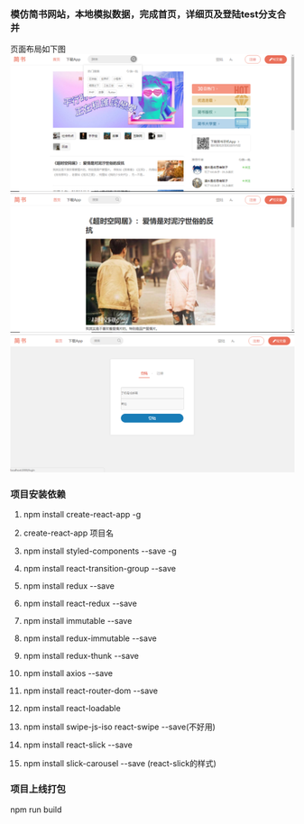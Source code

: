 ### 模仿简书网站，本地模拟数据，完成首页，详细页及登陆test分支合并
页面布局如下图
![image](https://github.com/leinizisky/learn/blob/master/react-course/jianshu/ReadImage/jianshu1.png)
![image](https://github.com/leinizisky/learn/blob/master/react-course/jianshu/ReadImage/jianshu2.png)
![image](https://github.com/leinizisky/learn/blob/master/react-course/jianshu/ReadImage/jianshu3.png)

### 项目安装依赖
1. npm install create-react-app -g
2. create-react-app 项目名
3. npm install styled-components --save -g
4. npm install react-transition-group --save
5. npm install redux --save
6. npm install react-redux --save
7. npm install immutable --save
8. npm install redux-immutable --save
9. npm install redux-thunk --save
10. npm install axios --save

11. npm install react-router-dom --save
12. npm install react-loadable
13. npm install swipe-js-iso react-swipe --save(不好用)
14. npm install react-slick --save
15. npm install slick-carousel --save (react-slick的样式)

### 项目上线打包
npm run build

